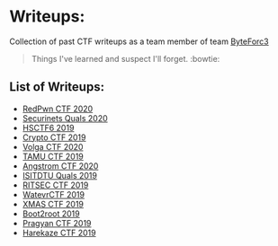 # Writeups:
Collection of past CTF writeups as a team member of team [ByteForc3](https://ctftime.org/team/71631)

> Things I've learned and suspect I'll forget. :bowtie:


## List of Writeups:

* [RedPwn CTF 2020](RedPwnCTF'20/)
* [Securinets Quals 2020](SecurinetsQuals20/)
* [HSCTF6 2019](HSCTF6/)
* [Crypto CTF 2019](CryptoCTF/)
* [Volga CTF 2020](VolgaCTF/)
* [TAMU CTF 2019](TAMUctf19/)
* [Angstrom CTF 2020](AngstromCTF'20/)
* [ISITDTU Quals 2019](ISITDTU_Quals/)
* [RITSEC CTF 2019](RITSEC/)
* [WatevrCTF 2019](WatevrCTF/)
* [XMAS CTF 2019](XMASCTF'19/)
* [Boot2root 2019](boot2root'19/)
* [Pragyan CTF 2019](pragyanctf/)
* [Harekaze CTF 2019](Harekazectf/)
